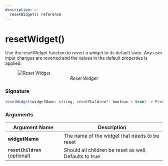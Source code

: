 ```yaml
---
description: >-
  resetWidget() reference
---
```

# resetWidget()

Use the resetWidget function to revert a widget to its default state. Any user input changes are reverted and the values in the default properties is applied.

<figure>
  <img src="/img/reset-action.png" style= {{width:"700px", height:"auto"}} alt="Reset Widget"/>
  <figcaption align = "center"><i>Reset Widget</i></figcaption>
</figure>


### Signature

```javascript
resetWidget(widgetName: string, resetChildren?: boolean = true) -> Promise
```

### Arguments

| **Argument Name**            | **Description**                                        |
| ---------------------------- | ------------------------------------------------------ |
| **widgetName**               | The name of the widget that needs to be reset          |
| **`resetChildren`** (optional) | Should all children be reset as well. Defaults to true |

